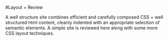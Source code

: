 #Layout + Review

A well structure site combines efficient and carefully composed CSS + well structured html content, cleanly indented with an appropriate selection of semantic elements. A simple site is reviewed here along with some more CSS layout techniques.
